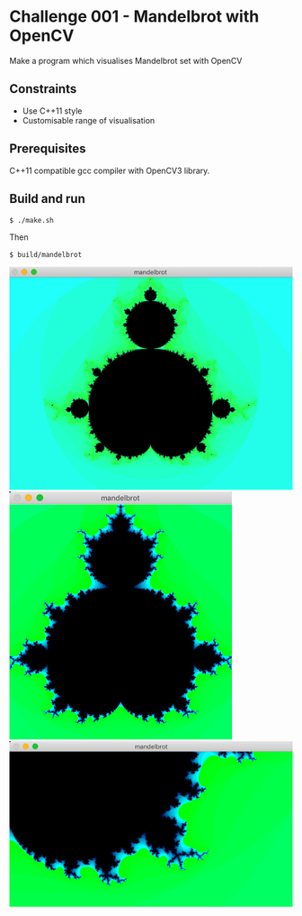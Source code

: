 # Challenge 001 - Mandelbrot with OpenCV

Make a program which visualises Mandelbrot set with OpenCV

## Constraints

- Use C++11 style
- Customisable range of visualisation

## Prerequisites

C++11 compatible gcc compiler with OpenCV3 library.

## Build and run

```
$ ./make.sh
```

Then

```
$ build/mandelbrot
```

![screenshot 0](00.jpg)
![screenshot 1](01.jpg)
![screenshot 2](02.jpg)

